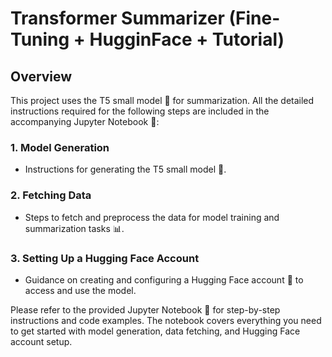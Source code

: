 # Transformer Summarizer (Fine-Tuning + HugginFace + Tutorial)
## Overview
This project uses the T5 small model 🧠 for summarization. All the detailed instructions required for the following steps are included in the accompanying Jupyter Notebook 📓:

### 1. Model Generation
- Instructions for generating the T5 small model 🧠.

### 2. Fetching Data
- Steps to fetch and preprocess the data for model training and summarization tasks 📊.

### 3. Setting Up a Hugging Face Account
- Guidance on creating and configuring a Hugging Face account 🤗 to access and use the model.

Please refer to the provided Jupyter Notebook 📓 for step-by-step instructions and code examples. The notebook covers everything you need to get started with model generation, data fetching, and Hugging Face account setup.







